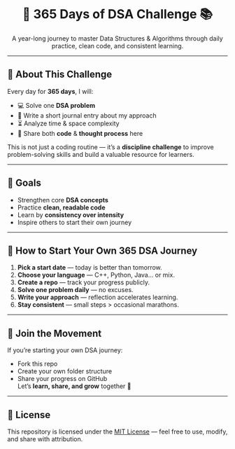 <h1 align="center">🚀 365 Days of DSA Challenge 📚</h1>

<p align="center">
  A year-long journey to master Data Structures & Algorithms through daily practice, clean code, and consistent learning.
</p>

---

## 🌟 About This Challenge
Every day for **365 days**, I will:
- 💻 Solve one **DSA problem**
- 📝 Write a short journal entry about my approach
- ⏳ Analyze time & space complexity
- 📂 Share both **code** & **thought process** here

This is not just a coding routine — it’s a **discipline challenge** to improve problem-solving skills and build a valuable resource for learners.

---

## 🎯 Goals
- Strengthen core **DSA concepts**
- Practice **clean, readable code**
- Learn by **consistency over intensity**
- Inspire others to start their own journey

---

## 📜 How to Start Your Own 365 DSA Journey
1. **Pick a start date** — today is better than tomorrow.
2. **Choose your language** — C++, Python, Java… or mix.
3. **Create a repo** — track your progress publicly.
4. **Solve one problem daily** — no excuses.
5. **Write your approach** — reflection accelerates learning.
6. **Stay consistent** — small steps > occasional marathons.

---

## 🤝 Join the Movement
If you’re starting your own DSA journey:
- Fork this repo
- Create your own folder structure
- Share your progress on GitHub  
Let’s **learn, share, and grow** together 🚀

---

## 📜 License
This repository is licensed under the [MIT License](LICENSE) — feel free to use, modify, and share with attribution.

